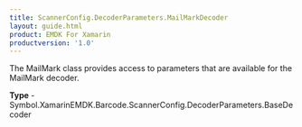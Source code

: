 ```yaml
---
title: ScannerConfig.DecoderParameters.MailMarkDecoder
layout: guide.html
product: EMDK For Xamarin
productversion: '1.0'
---
```

The MailMark class provides access to parameters that are available for the MailMark decoder.

**Type** - Symbol.XamarinEMDK.Barcode.ScannerConfig.DecoderParameters.BaseDecoder
















